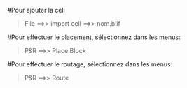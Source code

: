 #Pour ajouter la cell

> File ==>> import cell ==>> nom.blif

#Pour effectuer le placement, sélectionnez dans les menus:

> P&R ==>> Place Block

#Pour effectuer le routage, sélectionnez dans les menus:

> P&R ==>> Route


